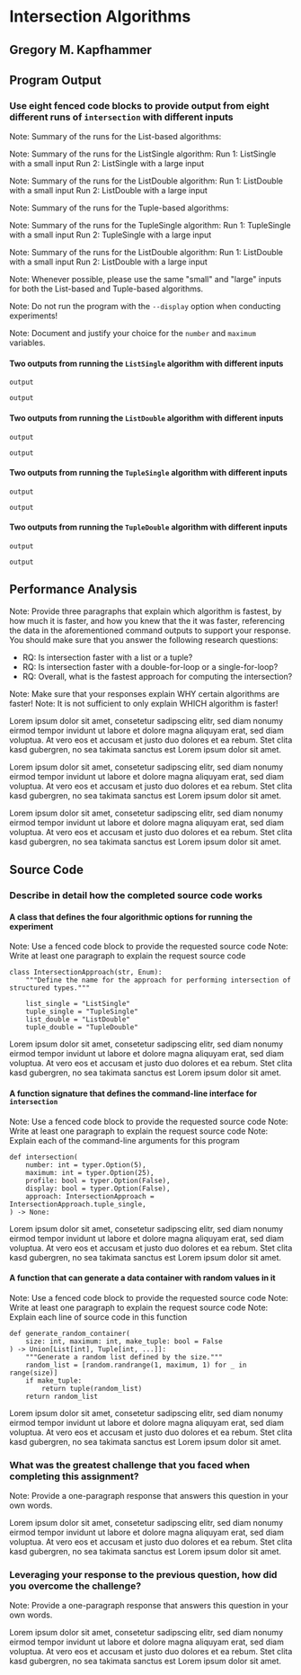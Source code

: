 # Intersection Algorithms

## Gregory M. Kapfhammer

## Program Output

### Use eight fenced code blocks to provide output from eight different runs of `intersection` with different inputs

Note: Summary of the runs for the List-based algorithms:

Note: Summary of the runs for the ListSingle algorithm:
Run 1: ListSingle with a small input
Run 2: ListSingle with a large input

Note: Summary of the runs for the ListDouble algorithm:
Run 1: ListDouble with a small input
Run 2: ListDouble with a large input

Note: Summary of the runs for the Tuple-based algorithms:

Note: Summary of the runs for the TupleSingle algorithm:
Run 1: TupleSingle with a small input
Run 2: TupleSingle with a large input

Note: Summary of the runs for the ListDouble algorithm:
Run 1: ListDouble with a small input
Run 2: ListDouble with a large input

Note: Whenever possible, please use the same "small" and "large" inputs for both
the List-based and Tuple-based algorithms.

Note: Do not run the program with the `--display` option when conducting
experiments!

Note: Document and justify your choice for the `number` and `maximum` variables.

#### Two outputs from running the `ListSingle` algorithm with different inputs

```
output
```

```
output
```

#### Two outputs from running the `ListDouble` algorithm with different inputs

```
output
```

```
output
```

#### Two outputs from running the `TupleSingle` algorithm with different inputs

```
output
```

```
output
```

#### Two outputs from running the `TupleDouble` algorithm with different inputs

```
output
```

```
output
```

## Performance Analysis

Note: Provide three paragraphs that explain which algorithm is fastest, by how
much it is faster, and how you knew that the it was faster, referencing the data
in the aforementioned command outputs to support your response. You should make
sure that you answer the following research questions:

- RQ: Is intersection faster with a list or a tuple?
- RQ: Is intersection faster with a double-for-loop or a single-for-loop?
- RQ: Overall, what is the fastest approach for computing the intersection?

Note: Make sure that your responses explain WHY certain algorithms are faster!
Note: It is not sufficient to only explain WHICH algorithm is faster!

Lorem ipsum dolor sit amet, consetetur sadipscing elitr, sed diam nonumy eirmod
tempor invidunt ut labore et dolore magna aliquyam erat, sed diam voluptua. At
vero eos et accusam et justo duo dolores et ea rebum. Stet clita kasd gubergren,
no sea takimata sanctus est Lorem ipsum dolor sit amet.

Lorem ipsum dolor sit amet, consetetur sadipscing elitr, sed diam nonumy eirmod
tempor invidunt ut labore et dolore magna aliquyam erat, sed diam voluptua. At
vero eos et accusam et justo duo dolores et ea rebum. Stet clita kasd gubergren,
no sea takimata sanctus est Lorem ipsum dolor sit amet.

Lorem ipsum dolor sit amet, consetetur sadipscing elitr, sed diam nonumy eirmod
tempor invidunt ut labore et dolore magna aliquyam erat, sed diam voluptua. At
vero eos et accusam et justo duo dolores et ea rebum. Stet clita kasd gubergren,
no sea takimata sanctus est Lorem ipsum dolor sit amet.

## Source Code

### Describe in detail how the completed source code works

#### A class that defines the four algorithmic options for running the experiment

Note: Use a fenced code block to provide the requested source code
Note: Write at least one paragraph to explain the request source code

```
class IntersectionApproach(str, Enum):
    """Define the name for the approach for performing intersection of structured types."""

    list_single = "ListSingle"
    tuple_single = "TupleSingle"
    list_double = "ListDouble"
    tuple_double = "TupleDouble"
```

Lorem ipsum dolor sit amet, consetetur sadipscing elitr, sed diam nonumy eirmod
tempor invidunt ut labore et dolore magna aliquyam erat, sed diam voluptua. At
vero eos et accusam et justo duo dolores et ea rebum. Stet clita kasd
gubergren, no sea takimata sanctus est Lorem ipsum dolor sit amet.

#### A function signature that defines the command-line interface for `intersection`

Note: Use a fenced code block to provide the requested source code
Note: Write at least one paragraph to explain the request source code
Note: Explain each of the command-line arguments for this program

```
def intersection(
    number: int = typer.Option(5),
    maximum: int = typer.Option(25),
    profile: bool = typer.Option(False),
    display: bool = typer.Option(False),
    approach: IntersectionApproach = IntersectionApproach.tuple_single,
) -> None:
```

Lorem ipsum dolor sit amet, consetetur sadipscing elitr, sed diam nonumy eirmod
tempor invidunt ut labore et dolore magna aliquyam erat, sed diam voluptua. At
vero eos et accusam et justo duo dolores et ea rebum. Stet clita kasd gubergren,
no sea takimata sanctus est Lorem ipsum dolor sit amet.

#### A function that can generate a data container with random values in it

Note: Use a fenced code block to provide the requested source code
Note: Write at least one paragraph to explain the request source code
Note: Explain each line of source code in this function

```
def generate_random_container(
    size: int, maximum: int, make_tuple: bool = False
) -> Union[List[int], Tuple[int, ...]]:
    """Generate a random list defined by the size."""
    random_list = [random.randrange(1, maximum, 1) for _ in range(size)]
    if make_tuple:
        return tuple(random_list)
    return random_list
```

Lorem ipsum dolor sit amet, consetetur sadipscing elitr, sed diam nonumy eirmod
tempor invidunt ut labore et dolore magna aliquyam erat, sed diam voluptua. At
vero eos et accusam et justo duo dolores et ea rebum. Stet clita kasd
gubergren, no sea takimata sanctus est Lorem ipsum dolor sit amet.

### What was the greatest challenge that you faced when completing this assignment?

Note: Provide a one-paragraph response that answers this question in your own words.

Lorem ipsum dolor sit amet, consetetur sadipscing elitr, sed diam nonumy eirmod
tempor invidunt ut labore et dolore magna aliquyam erat, sed diam voluptua. At
vero eos et accusam et justo duo dolores et ea rebum. Stet clita kasd
gubergren, no sea takimata sanctus est Lorem ipsum dolor sit amet.

### Leveraging your response to the previous question, how did you overcome the challenge?

Note: Provide a one-paragraph response that answers this question in your own words.

Lorem ipsum dolor sit amet, consetetur sadipscing elitr, sed diam nonumy eirmod
tempor invidunt ut labore et dolore magna aliquyam erat, sed diam voluptua. At
vero eos et accusam et justo duo dolores et ea rebum. Stet clita kasd
gubergren, no sea takimata sanctus est Lorem ipsum dolor sit amet.
